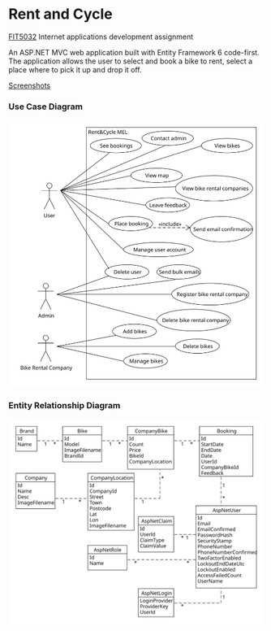 # Rent and Cycle

[FIT5032](https://www3.monash.edu/pubs/2019handbooks/units/FIT5032.html) Internet applications development assignment

An ASP.NET MVC web application built with Entity Framework 6 code-first.
The application allows the user to select and book a bike to rent, select a place where to pick it up and drop it off.

[Screenshots](/.github/screenshots)

### Use Case Diagram
![Use case diagram](/.github/use_case_diagram.svg?raw=true)

### Entity Relationship Diagram
![Entity Relationship Diagram](/.github/erd.svg?raw=true)
